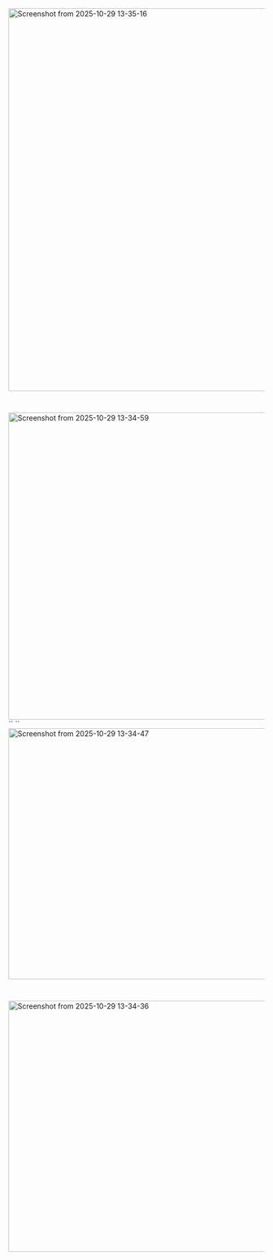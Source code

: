 <img width="1183" height="753" alt="Screenshot from 2025-10-29 13-35-16" src="https://github.com/user-attachments/assets/1ef27236-d661-4acc-8f64-2c9edeceb8c3" />

``
``

<img width="1549" height="604" alt="Screenshot from 2025-10-29 13-34-59" src="https://github.com/user-attachments/assets/e5d76ac1-7828-41ae-9fe3-af478f0bf3f3" />
``
``


<img width="1556" height="494" alt="Screenshot from 2025-10-29 13-34-47" src="https://github.com/user-attachments/assets/3b206b82-aa45-4717-aa83-4788ac9bcff4" />

``
``

<img width="1556" height="494" alt="Screenshot from 2025-10-29 13-34-36" src="https://github.com/user-attachments/assets/2cdb9c60-2a26-49ee-bf5c-24883d77b3c2" />
